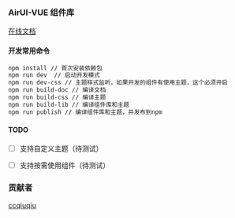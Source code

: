 ### AirUI-VUE 组件库


[在线文档](https://wintelia.github.io)


#### 开发常用命令

```bash
npm install // 首次安装依赖包
npm run dev  // 启动开发模式
npm run dev-css // 主题样式监听，如果开发的组件有使用主题，这个必须开启
npm run build-doc // 编译文档
npm run build-css // 编译主题
npm run build-lib // 编译组件库和主题
npm run publish // 编译组件库和主题，并发布到npm
```



#### TODO
- [ ] 支持自定义主题（待测试）
- [ ] 支持按需使用组件（待测试）


### 贡献者

[ccqiuqiu](https://github.com/ccqiuqiu)
